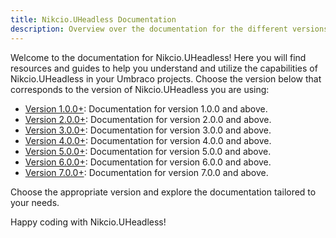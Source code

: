 ```yaml
---
title: Nikcio.UHeadless Documentation
description: Overview over the documentation for the different versions of Nikcio.UHeadless.
---
```


Welcome to the documentation for Nikcio.UHeadless! Here you will find resources and guides to help you understand and utilize the capabilities of Nikcio.UHeadless in your Umbraco projects. Choose the version below that corresponds to the version of Nikcio.UHeadless you are using:

- [Version 1.0.0+](../v1/start/): Documentation for version 1.0.0 and above.
- [Version 2.0.0+](../v2/start/): Documentation for version 2.0.0 and above.
- [Version 3.0.0+](../v3/start/): Documentation for version 3.0.0 and above.
- [Version 4.0.0+](../v4/start/): Documentation for version 4.0.0 and above.
- [Version 5.0.0+](../v5/start/): Documentation for version 5.0.0 and above.
- [Version 6.0.0+](../v6/start/): Documentation for version 6.0.0 and above.
- [Version 7.0.0+](../v7/start/): Documentation for version 7.0.0 and above.

Choose the appropriate version and explore the documentation tailored to your needs.

Happy coding with Nikcio.UHeadless!